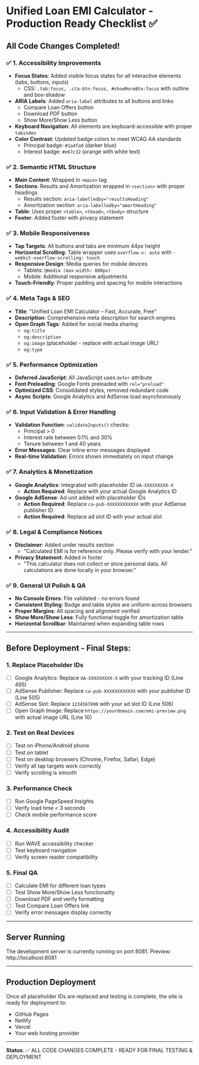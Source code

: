 # Unified Loan EMI Calculator - Production Ready Checklist ✅

## All Code Changes Completed!

### ✅ 1. Accessibility Improvements
- **Focus States**: Added visible focus states for all interactive elements (tabs, buttons, inputs)
  - CSS: `.tab:focus, .cta-btn:focus, #showMoreBtn:focus` with outline and box-shadow
- **ARIA Labels**: Added `aria-label` attributes to all buttons and links
  - Compare Loan Offers button
  - Download PDF button
  - Show More/Show Less button
- **Keyboard Navigation**: All elements are keyboard-accessible with proper `tabindex`
- **Color Contrast**: Updated badge colors to meet WCAG AA standards
  - Principal badge: `#1a4fa0` (darker blue)
  - Interest badge: `#e67c32` (orange with white text)

### ✅ 2. Semantic HTML Structure
- **Main Content**: Wrapped in `<main>` tag
- **Sections**: Results and Amortization wrapped in `<section>` with proper headings
  - Results section: `aria-labelledby="resultsHeading"`
  - Amortization section: `aria-labelledby="amortHeading"`
- **Table**: Uses proper `<table>`, `<thead>`, `<tbody>` structure
- **Footer**: Added footer with privacy statement

### ✅ 3. Mobile Responsiveness
- **Tap Targets**: All buttons and tabs are minimum 44px height
- **Horizontal Scrolling**: Table wrapper uses `overflow-x: auto` with `-webkit-overflow-scrolling: touch`
- **Responsive Design**: Media queries for mobile devices
  - Tablets: `@media (max-width: 600px)`
  - Mobile: Additional responsive adjustments
- **Touch-Friendly**: Proper padding and spacing for mobile interactions

### ✅ 4. Meta Tags & SEO
- **Title**: "Unified Loan EMI Calculator – Fast, Accurate, Free"
- **Description**: Comprehensive meta description for search engines
- **Open Graph Tags**: Added for social media sharing
  - `og:title`
  - `og:description`
  - `og:image` (placeholder - replace with actual image URL)
  - `og:type`

### ✅ 5. Performance Optimization
- **Deferred JavaScript**: All JavaScript uses `defer` attribute
- **Font Preloading**: Google Fonts preloaded with `rel="preload"`
- **Optimized CSS**: Consolidated styles, removed redundant code
- **Async Scripts**: Google Analytics and AdSense load asynchronously

### ✅ 6. Input Validation & Error Handling
- **Validation Function**: `validateInputs()` checks:
  - Principal > 0
  - Interest rate between 0.1% and 30%
  - Tenure between 1 and 40 years
- **Error Messages**: Clear inline error messages displayed
- **Real-time Validation**: Errors shown immediately on input change

### ✅ 7. Analytics & Monetization
- **Google Analytics**: Integrated with placeholder ID `UA-XXXXXXXXX-X`
  - **Action Required**: Replace with your actual Google Analytics ID
- **Google AdSense**: Ad unit added with placeholder IDs
  - **Action Required**: Replace `ca-pub-XXXXXXXXXXXX` with your AdSense publisher ID
  - **Action Required**: Replace ad slot ID with your actual slot

### ✅ 8. Legal & Compliance Notices
- **Disclaimer**: Added under results section
  - "Calculated EMI is for reference only. Please verify with your lender."
- **Privacy Statement**: Added in footer
  - "This calculator does not collect or store personal data. All calculations are done locally in your browser."

### ✅ 9. General UI Polish & QA
- **No Console Errors**: File validated - no errors found
- **Consistent Styling**: Badge and table styles are uniform across browsers
- **Proper Margins**: All spacing and alignment verified
- **Show More/Show Less**: Fully functional toggle for amortization table
- **Horizontal Scrollbar**: Maintained when expanding table rows

---

## Before Deployment - Final Steps:

### 1. Replace Placeholder IDs
- [ ] Google Analytics: Replace `UA-XXXXXXXXX-X` with your tracking ID (Line 495)
- [ ] AdSense Publisher: Replace `ca-pub-XXXXXXXXXXXX` with your publisher ID (Line 505)
- [ ] AdSense Slot: Replace `1234567890` with your ad slot ID (Line 506)
- [ ] Open Graph Image: Replace `https://yourdomain.com/emi-preview.png` with actual image URL (Line 10)

### 2. Test on Real Devices
- [ ] Test on iPhone/Android phone
- [ ] Test on tablet
- [ ] Test on desktop browsers (Chrome, Firefox, Safari, Edge)
- [ ] Verify all tap targets work correctly
- [ ] Verify scrolling is smooth

### 3. Performance Check
- [ ] Run Google PageSpeed Insights
- [ ] Verify load time < 3 seconds
- [ ] Check mobile performance score

### 4. Accessibility Audit
- [ ] Run WAVE accessibility checker
- [ ] Test keyboard navigation
- [ ] Verify screen reader compatibility

### 5. Final QA
- [ ] Calculate EMI for different loan types
- [ ] Test Show More/Show Less functionality
- [ ] Download PDF and verify formatting
- [ ] Test Compare Loan Offers link
- [ ] Verify error messages display correctly

---

## Server Running
The development server is currently running on port 8081.
Preview: http://localhost:8081

---

## Production Deployment
Once all placeholder IDs are replaced and testing is complete, the site is ready for deployment to:
- GitHub Pages
- Netlify
- Vercel
- Your web hosting provider

---

**Status**: ✅ ALL CODE CHANGES COMPLETE - READY FOR FINAL TESTING & DEPLOYMENT
